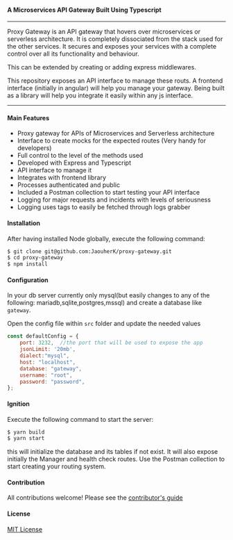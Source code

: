 #### A Microservices API Gateway Built Using Typescript
----

Proxy Gateway is an API gateway that hovers over microservices or serverless architecture. It is completely dissociated from the stack used for the other services. It secures and exposes your services with a complete control over all its functionality and behaviour.

This can be extended by creating or adding express middlewares.

This repository exposes an API interface to manage these routs. A frontend interface (initially in angular) will help you manage your gateway. Being built as a library will help you integrate it easily within any js interface.  

---
#### Main Features
- Proxy gateway for APIs of Microservices and Serverless architecture
- Interface to create mocks for the expected routes (Very handy for developers)
- Full control to the level of the methods used
- Developed with Express and Typescript
- API interface to manage it
- Integrates with frontend library
- Processes authenticated and public 
- Included a Postman collection to start testing your API interface
- Logging for major requests and incidents with levels of seriousness
- Logging uses tags to easily be fetched through logs grabber 

#### Installation
After having installed Node globally, execute the following command:

```bash
$ git clone git@github.com:JaouherK/proxy-gateway.git
$ cd proxy-gateway
$ npm install
```

#### Configuration

In your db server currently only mysql(but easily changes to any of the following: mariadb,sqlite,postgres,mssql) and create a database like ```gateway```.

Open the config file within ```src``` folder and update the needed values 

```javascript
const defaultConfig = {
    port: 3232,  //the port that will be used to expose the app
    jsonLimit: '20mb',
    dialect:"mysql",
    host: "localhost",
    database: "gateway",
    username: "root",
    password: "password",
};
```

#### Ignition

Execute the following command to start the server:
```bash
$ yarn build
$ yarn start
```

this will initialize the database and its tables if not exist. It will also expose initially the Manager and health check routes. Use the Postman collection to start creating your routing system.

#### Contribution
All contributions welcome! Please see the [contributor's guide](contributor-guide)

#### License

[MIT License](LICENSE)